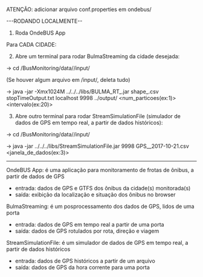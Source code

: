 ATENÇÃO: adicionar arquivo conf.properties em ondebus/

---RODANDO LOCALMENTE--

1. Roda OndeBUS App

Para CADA CIDADE:

2. Abre um terminal para rodar BulmaStreaming da cidade desejada:

-> cd <path>/BusMonitoring/data/<cidade>/input/

(Se houver algum arquivo em <cidade>/input/, deleta tudo)

-> java -jar -Xmx1024M ../../../libs/BULMA_RT_<cidade>.jar shape_<cidade>.csv stopTimeOutput.txt localhost 9998 ../output/ <num_particoes(ex:1)> <intervalo(ex:20)>

3. Abre outro terminal para rodar StreamSimulationFile (simulador de dados de GPS em tempo real, a partir de dados históricos):

-> cd <path>/BusMonitoring/data/<cidade>/input/

-> java -jar ../../../libs/StreamSimulationFile.jar 9998 GPS_<cidade>_2017-10-21.csv <janela_de_dados(ex:3)>


--------------------

OndeBUS App: é uma aplicação para monitoramento de frotas de ônibus, a partir de dados de GPS
- entrada: dados de GPS e GTFS dos ônibus da cidade(s) monitorada(s)
- saída: exibição da localização e situação dos ônibus no browser

BulmaStreaming: é um posprocessamento dos dados de GPS, lidos de uma porta
- entrada: dados de GPS em tempo real a partir de uma porta
- saída: dados de GPS rotulados por rota, direção e viagem

 StreamSimulationFile: é um simulador de dados de GPS em tempo real, a partir de dados históricos
- entrada: dados de GPS históricos a partir de um arquivo
- saída: dados de GPS da hora corrente para uma porta
